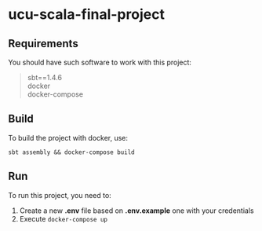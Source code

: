 # ucu-scala-final-project

## Requirements
You should have such software to work with this project:
> sbt==1.4.6  
> docker  
> docker-compose

## Build
To build the project with docker, use:
```
sbt assembly && docker-compose build
```

## Run
To run this project, you need to:
1. Create a new __.env__ file based on __.env.example__ one with your credentials
2. Execute ```docker-compose up```
